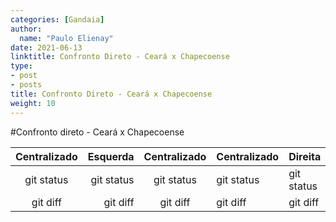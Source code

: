 ```yaml
---
categories: [Gandaia]
author:
  name: "Paulo Elienay"
date: 2021-06-13
linktitle: Confronto Direto - Ceará x Chapecoense
type:
- post
- posts
title: Confronto Direto - Ceará x Chapecoense
weight: 10
---
```

#Confronto direto - Ceará x Chapecoense

|  Centralizado   |   Esquerda      |  Centralizado   |Centralizado     |    Direita      |
|      :---:      |            ---: |      :---:      | :---            | :---            |
| git status      | git status      | git status      | git status      | git status      |
| git diff        | git diff        | git diff        | git diff        | git diff        |
